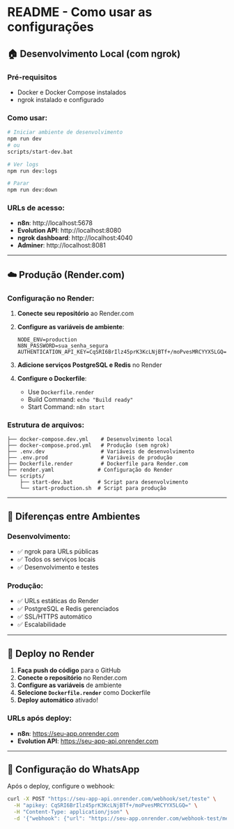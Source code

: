 # README - Como usar as configurações

## 🏠 **Desenvolvimento Local (com ngrok)**

### Pré-requisitos
- Docker e Docker Compose instalados
- ngrok instalado e configurado

### Como usar:
```bash
# Iniciar ambiente de desenvolvimento
npm run dev
# ou
scripts/start-dev.bat

# Ver logs
npm run dev:logs

# Parar
npm run dev:down
```

### URLs de acesso:
- **n8n**: http://localhost:5678
- **Evolution API**: http://localhost:8080
- **ngrok dashboard**: http://localhost:4040
- **Adminer**: http://localhost:8081

---

## ☁️ **Produção (Render.com)**

### Configuração no Render:

1. **Conecte seu repositório** ao Render.com

2. **Configure as variáveis de ambiente**:
   ```
   NODE_ENV=production
   N8N_PASSWORD=sua_senha_segura
   AUTHENTICATION_API_KEY=CqSRI6BrIlz45prK3KcLNjBTf+/moPvesMRCYYX5LGQ=
   ```

3. **Adicione serviços PostgreSQL e Redis** no Render

4. **Configure o Dockerfile**:
   - Use `Dockerfile.render`
   - Build Command: `echo "Build ready"`
   - Start Command: `n8n start`

### Estrutura de arquivos:
```
├── docker-compose.dev.yml    # Desenvolvimento local
├── docker-compose.prod.yml   # Produção (sem ngrok)
├── .env.dev                  # Variáveis de desenvolvimento
├── .env.prod                 # Variáveis de produção
├── Dockerfile.render         # Dockerfile para Render.com
├── render.yaml              # Configuração do Render
└── scripts/
    ├── start-dev.bat        # Script para desenvolvimento
    └── start-production.sh  # Script para produção
```

---

## 🔧 **Diferenças entre Ambientes**

### Desenvolvimento:
- ✅ ngrok para URLs públicas
- ✅ Todos os serviços locais
- ✅ Desenvolvimento e testes

### Produção:
- ✅ URLs estáticas do Render
- ✅ PostgreSQL e Redis gerenciados
- ✅ SSL/HTTPS automático
- ✅ Escalabilidade

---

## 🚀 **Deploy no Render**

1. **Faça push do código** para o GitHub
2. **Conecte o repositório** no Render.com
3. **Configure as variáveis** de ambiente
4. **Selecione `Dockerfile.render`** como Dockerfile
5. **Deploy automático** ativado!

### URLs após deploy:
- **n8n**: https://seu-app.onrender.com
- **Evolution API**: https://seu-app-api.onrender.com

---

## 📱 **Configuração do WhatsApp**

Após o deploy, configure o webhook:
```bash
curl -X POST "https://seu-app-api.onrender.com/webhook/set/teste" \
  -H "apikey: CqSRI6BrIlz45prK3KcLNjBTf+/moPvesMRCYYX5LGQ=" \
  -H "Content-Type: application/json" \
  -d '{"webhook": {"url": "https://seu-app.onrender.com/webhook-test/messages-upsert", "events": ["MESSAGES_UPSERT"], "enabled": true}}'
```